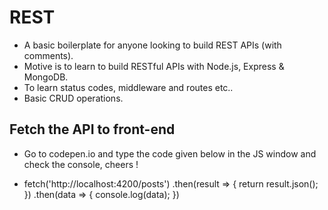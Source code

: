 # REST

- A basic boilerplate for anyone looking to build REST APIs (with comments).
- Motive is to learn to build RESTful APIs with Node.js, Express & MongoDB.
- To learn status codes, middleware and routes etc..
- Basic CRUD operations.

## Fetch the API to front-end

- Go to codepen.io and type the code given below in the JS window and check the console, cheers !

- fetch('http://localhost:4200/posts')
  .then(result => {
  return result.json();
  })
  .then(data => {
  console.log(data);
  })
